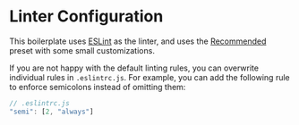 # Linter Configuration

This boilerplate uses [ESLint](https://eslint.org/) as the linter, and uses the [Recommended](https://github.com/eslint/eslint/blob/master/conf/eslint-recommended.js) preset with some small customizations.

If you are not happy with the default linting rules, you can overwrite individual rules in `.eslintrc.js`. For example, you can add the following rule to enforce semicolons instead of omitting them:

  ``` js
  // .eslintrc.js
  "semi": [2, "always"]
  ```

